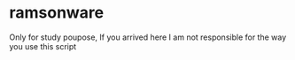 # ramsonware
Only for study poupose, If you arrived here I am not responsible for the way you use this script
